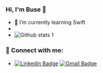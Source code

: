 ### Hi, I'm Buse 👋


- 🌱 I’m currently learning Swift
- 
- ![Github stats 1](https://github-readme-stats.vercel.app/api?username=busetopuz&show_icons=true&theme=gradient) 

### 📩 Connect with me:

- [![Linkedin Badge](https://img.shields.io/badge/LinkedIn-blue?logo=linkedin&logoColor=white&style=for-the-badge
)](https://www.linkedin.com/in/busenurtopuz/) 
[![Gmail Badge](https://img.shields.io/badge/Gmail-red?logo=gmail&logoColor=white&style=for-the-badge)](mailto:busenurtopuz99@gail.com) 
